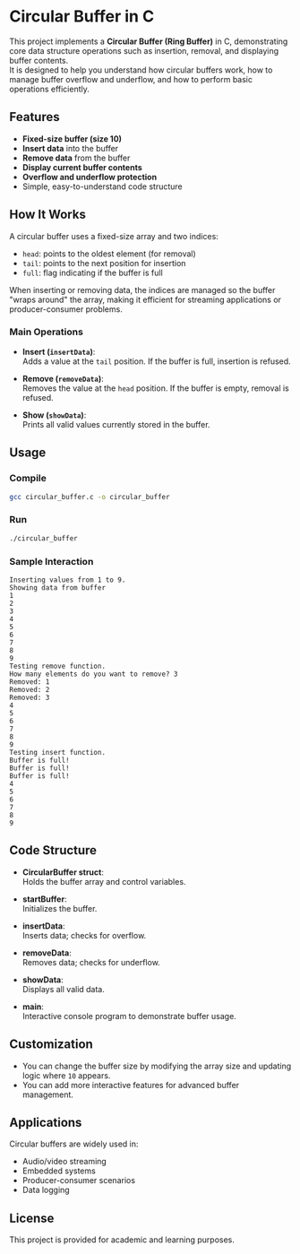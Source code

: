 # Circular Buffer in C

This project implements a **Circular Buffer (Ring Buffer)** in C, demonstrating core data structure operations such as insertion, removal, and displaying buffer contents.  
It is designed to help you understand how circular buffers work, how to manage buffer overflow and underflow, and how to perform basic operations efficiently.

## Features

- **Fixed-size buffer (size 10)**
- **Insert data** into the buffer
- **Remove data** from the buffer
- **Display current buffer contents**
- **Overflow and underflow protection**
- Simple, easy-to-understand code structure

## How It Works

A circular buffer uses a fixed-size array and two indices:  
- `head`: points to the oldest element (for removal)
- `tail`: points to the next position for insertion
- `full`: flag indicating if the buffer is full

When inserting or removing data, the indices are managed so the buffer "wraps around" the array, making it efficient for streaming applications or producer-consumer problems.

### Main Operations

- **Insert (`insertData`)**:  
  Adds a value at the `tail` position. If the buffer is full, insertion is refused.

- **Remove (`removeData`)**:  
  Removes the value at the `head` position. If the buffer is empty, removal is refused.

- **Show (`showData`)**:  
  Prints all valid values currently stored in the buffer.

## Usage

### Compile

```sh
gcc circular_buffer.c -o circular_buffer
```

### Run

```sh
./circular_buffer
```

### Sample Interaction

```
Inserting values from 1 to 9.
Showing data from buffer
1
2
3
4
5
6
7
8
9
Testing remove function.
How many elements do you want to remove? 3
Removed: 1
Removed: 2
Removed: 3
4
5
6
7
8
9
Testing insert function.
Buffer is full!
Buffer is full!
Buffer is full!
4
5
6
7
8
9
```

## Code Structure

- **CircularBuffer struct**:  
  Holds the buffer array and control variables.

- **startBuffer**:  
  Initializes the buffer.

- **insertData**:  
  Inserts data; checks for overflow.

- **removeData**:  
  Removes data; checks for underflow.

- **showData**:  
  Displays all valid data.

- **main**:  
  Interactive console program to demonstrate buffer usage.

## Customization

- You can change the buffer size by modifying the array size and updating logic where `10` appears.
- You can add more interactive features for advanced buffer management.

## Applications

Circular buffers are widely used in:
- Audio/video streaming
- Embedded systems
- Producer-consumer scenarios
- Data logging

## License

This project is provided for academic and learning purposes.
